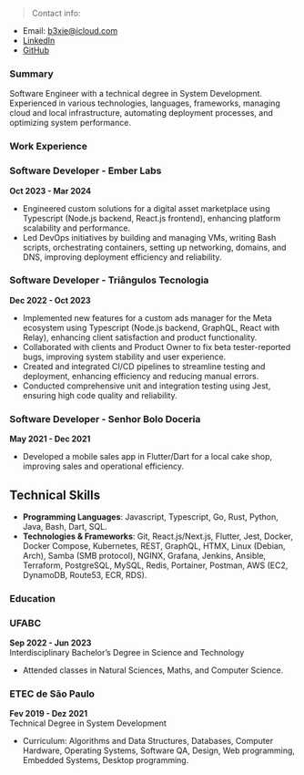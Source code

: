 > Contact info:
- Email: b3xie@icloud.com
- [LinkedIn](https://linkedin.com/in/rebexie)
- [GitHub](https://github.com/b3xie)

### Summary

Software Engineer with a technical degree in System Development. Experienced in various technologies, languages, frameworks, managing cloud and local infrastructure, automating deployment processes, and optimizing system performance.

### Work Experience

### Software Developer - Ember Labs
**Oct 2023 - Mar 2024**

- Engineered custom solutions for a digital asset marketplace using Typescript (Node.js backend, React.js frontend), enhancing platform scalability and performance.
- Led DevOps initiatives by building and managing VMs, writing Bash scripts,
  orchestrating containers, setting up networking, domains, and DNS, improving
  deployment efficiency and reliability.

### Software Developer - Triângulos Tecnologia
**Dec 2022 - Oct 2023**

- Implemented new features for a custom ads manager for the Meta ecosystem using Typescript (Node.js backend, GraphQL, React with Relay), enhancing client satisfaction and product functionality.
- Collaborated with clients and Product Owner to fix beta tester-reported bugs, improving system stability and user experience.
- Created and integrated CI/CD pipelines to streamline testing and deployment,
  enhancing efficiency and reducing manual errors.
- Conducted comprehensive unit and integration testing using Jest, ensuring high code quality and reliability.

### Software Developer - Senhor Bolo Doceria
**May 2021 - Dec 2021**

- Developed a mobile sales app in Flutter/Dart for a local cake shop, improving sales and operational efficiency.


## Technical Skills

- **Programming Languages**: Javascript, Typescript, Go, Rust, Python, Java, Bash, Dart, SQL.
- **Technologies & Frameworks**: Git, React.js/Next.js, Flutter, Jest, Docker, Docker Compose, Kubernetes, REST, GraphQL, HTMX, Linux (Debian, Arch), Samba (SMB protocol), NGINX, Grafana, Jenkins, Ansible, Terraform, PostgreSQL, MySQL, Redis, Portainer, Postman, AWS (EC2, DynamoDB, Route53, ECR, RDS).

### Education

### UFABC
**Sep 2022 - Jun 2023**  
Interdisciplinary Bachelor’s Degree in Science and Technology  
- Attended classes in Natural Sciences, Maths, and Computer Science.

### ETEC de São Paulo
**Fev 2019 - Dez 2021**  
Technical Degree in System Development  
- Curriculum: Algorithms and Data Structures, Databases, Computer Hardware, Operating Systems, Software QA, Design, Web programming, Embedded Systems, Desktop programming.
